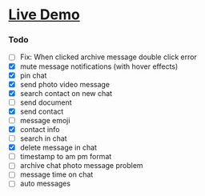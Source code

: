 # [Live Demo](https://emre-whatsapp-web-clone.netlify.app/)

### Todo
- [ ] Fix: When clicked archive message double click error
- [x] mute message notifications (with hover effects)
- [x] pin chat
- [x] send photo video message
- [x] search contact on new chat
- [ ] send document
- [x] send contact
- [ ] message emoji
- [x] contact info
- [ ] search in chat
- [x] delete message in chat
- [ ] timestamp to am pm format
- [ ] archive chat photo message problem
- [ ] message time on chat
- [ ] auto messages
